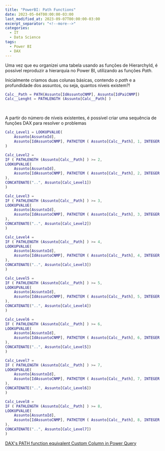 ```yaml
---
title: "PowerBI: Path Functions"
date: 2023-05-04T00:00:00-03:00
last_modified_at: 2023-09-07T00:00:00-03:00
excerpt_separator: "<!--more-->"
categories:
  - IT
  - Data Science
tags:
  - Power BI
  - DAX
---
```


Uma vez que eu organizei uma tabela usando as funções de HierarchyId, é possível reproduzir a hierarquia no Power BI, utilizando as funções _Path_.

Inicialmente criamos duas colunas básicas, contendo o _path_ e a profundidade dos assuntos, ou seja, quantos níveis existem?!

```m
Calc__Path = PATH(Assunto[IdAssuntoCNMP], Assunto[IdPaiCNMP])
Calc__Lenght = PATHLENGTH (Assunto[Calc__Path] )
```

<br>

A partir do número de níveis existentes, é possível criar uma sequência de funções DAX para resolver o problemas

```m
Calc_Level1 = LOOKUPVALUE(
    Assunto[AssuntoId],
    Assunto[IdAssuntoCNMP], PATHITEM ( Assunto[Calc__Path], 1, INTEGER )
)

Calc_Level2 =
IF ( PATHLENGTH (Assunto[Calc__Path] ) >= 2,
LOOKUPVALUE(
    Assunto[AssuntoId],
    Assunto[IdAssuntoCNMP], PATHITEM ( Assunto[Calc__Path], 2, INTEGER )
),
CONCATENATE("..", Assunto[Calc_Level1])
)

Calc_Level3 =
IF ( PATHLENGTH (Assunto[Calc__Path] ) >= 3,
LOOKUPVALUE(
    Assunto[AssuntoId],
    Assunto[IdAssuntoCNMP], PATHITEM ( Assunto[Calc__Path], 3, INTEGER )
),
CONCATENATE("..", Assunto[Calc_Level2])
)

Calc_Level4 =
IF ( PATHLENGTH (Assunto[Calc__Path] ) >= 4,
LOOKUPVALUE(
    Assunto[AssuntoId],
    Assunto[IdAssuntoCNMP], PATHITEM ( Assunto[Calc__Path], 4, INTEGER )
),
CONCATENATE("..", Assunto[Calc_Level3])
)

Calc_Level5 =
IF ( PATHLENGTH (Assunto[Calc__Path] ) >= 5,
LOOKUPVALUE(
    Assunto[AssuntoId],
    Assunto[IdAssuntoCNMP], PATHITEM ( Assunto[Calc__Path], 5, INTEGER )
),
CONCATENATE("..", Assunto[Calc_Level4])
)

Calc_Level6 =
IF ( PATHLENGTH (Assunto[Calc__Path] ) >= 6,
LOOKUPVALUE(
    Assunto[AssuntoId],
    Assunto[IdAssuntoCNMP], PATHITEM ( Assunto[Calc__Path], 6, INTEGER )
),
CONCATENATE("..", Assunto[Calc_Level5])
)

Calc_Level7 =
IF ( PATHLENGTH (Assunto[Calc__Path] ) >= 7,
LOOKUPVALUE(
    Assunto[AssuntoId],
    Assunto[IdAssuntoCNMP], PATHITEM ( Assunto[Calc__Path], 7, INTEGER )
),
CONCATENATE("..", Assunto[Calc_Level6])
)

Calc_Level8 =
IF ( PATHLENGTH (Assunto[Calc__Path] ) >= 8,
LOOKUPVALUE(
    Assunto[AssuntoId],
    Assunto[IdAssuntoCNMP], PATHITEM ( Assunto[Calc__Path], 8, INTEGER )
),
CONCATENATE("..", Assunto[Calc_Level7])
)
```

[DAX's PATH function equivalent Custom Column in Power Query](https://community.fabric.microsoft.com/t5/Quick-Measures-Gallery/DAX-s-PATH-function-equivalent-Custom-Column-in-Power-Query/m-p/800386)
